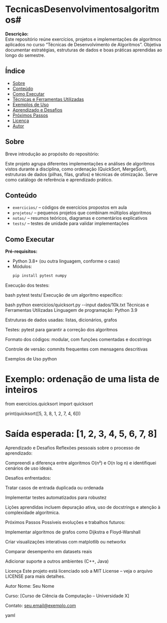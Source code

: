 # TecnicasDesenvolvimentosalgoritmos#
**Descrição:**  
Este repositório reúne exercícios, projetos e implementações de algoritmos aplicados no curso “Técnicas de Desenvolvimento de Algoritmos”. Objetiva documentar estratégias, estruturas de dados e boas práticas aprendidas ao longo do semestre.

##  Índice

- [Sobre](#sobre)  
- [Conteúdo](#conteúdo)  
- [Como Executar](#como-executar)  
- [Técnicas e Ferramentas Utilizadas](#técnicas-e-ferramentas-utilizadas)  
- [Exemplos de Uso](#exemplos-de-uso)  
- [Aprendizado e Desafios](#aprendizado-e-desafios)  
- [Próximos Passos](#próximos-passos)  
- [Licença](#licença)  
- [Autor](#autor)

##  Sobre

Breve introdução ao propósito do repositório:

Este projeto agrupa diferentes implementações e análises de algoritmos vistos durante a disciplina, como ordenação (QuickSort, MergeSort), estruturas de dados (pilhas, filas, grafos) e técnicas de otimização. Serve como catálogo de referência e aprendizado prático.

##  Conteúdo

- `exercicios/` – códigos de exercícios propostos em aula  
- `projetos/` – pequenos projetos que combinam múltiplos algoritmos  
- `notas/` – resumos teóricos, diagramas e comentários explicativos  
- `tests/` – testes de unidade para validar implementações

##  Como Executar

**Pré-requisitos:**  
- Python 3.8+ (ou outra linguagem, conforme o caso)  
- Módulos:
  ```bash
  pip install pytest numpy
Execução dos testes:

bash
pytest tests/
Execução de um algoritmo específico:

bash
python exercicios/quicksort.py --input dados/10k.txt
Técnicas e Ferramentas Utilizadas
Linguagem de programação: Python 3.9

Estruturas de dados usadas: listas, dicionários, grafos

Testes: pytest para garantir a correção dos algoritmos

Formato dos códigos: modular, com funções comentadas e docstrings

Controle de versão: commits frequentes com mensagens descritivas

Exemplos de Uso
python
# Exemplo: ordenação de uma lista de inteiros
from exercicios.quicksort import quicksort

print(quicksort([5, 3, 8, 1, 2, 7, 4, 6]))
# Saída esperada: [1, 2, 3, 4, 5, 6, 7, 8]
Aprendizado e Desafios
Reflexões pessoais sobre o processo de aprendizado:

Compreendi a diferença entre algoritmos O(n²) e O(n log n) e identifiquei cenários de uso ideais.

Desafios enfrentados:

Tratar casos de entrada duplicada ou ordenada

Implementar testes automatizados para robustez

Lições aprendidas incluem depuração ativa, uso de docstrings e atenção à complexidade algorítmica.

Próximos Passos
Possíveis evoluções e trabalhos futuros:

Implementar algoritmos de grafos como Dijkstra e Floyd‑Warshall

Criar visualizações interativas com matplotlib ou networkx

Comparar desempenho em datasets reais

Adicionar suporte a outros ambientes (C++, Java)

Licença
Este projeto está licenciado sob a MIT License – veja o arquivo LICENSE para mais detalhes.

Autor
Nome: Seu Nome

Curso: [Curso de Ciência da Computação – Universidade X]

Contato: seu.email@exemplo.com

yaml



